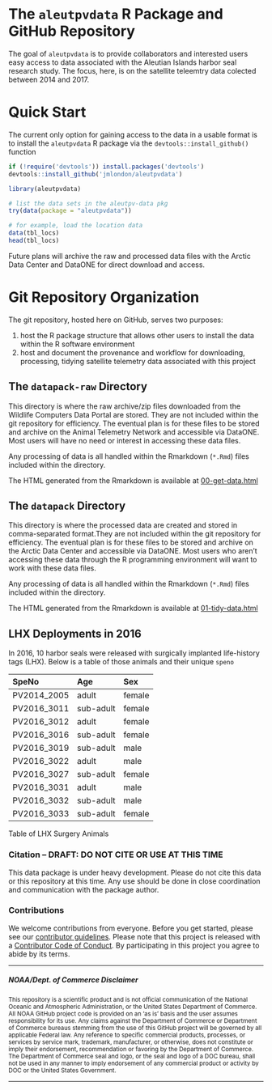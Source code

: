 
<!-- README.md is generated from README.Rmd. Please edit that file -->

# The `aleutpvdata` R Package and GitHub Repository

The goal of `aleutpvdata` is to provide collaborators and interested
users easy access to data associated with the Aleutian Islands harbor
seal research study. The focus, here, is on the satellite teleemtry data
colected between 2014 and 2017.

# Quick Start

The current only option for gaining access to the data in a usable
format is to install the `aleutpvdata` R package via the
`devtools::install_github()` function

``` r
if (!require('devtools')) install.packages('devtools')
devtools::install_github('jmlondon/aleutpvdata')

library(aleutpvdata)

# list the data sets in the aleutpv-data pkg
try(data(package = "aleutpvdata")) 

# for example, load the location data
data(tbl_locs)
head(tbl_locs)
```

Future plans will archive the raw and processed data files with the
Arctic Data Center and DataONE for direct download and access.

# Git Repository Organization

The git repository, hosted here on GitHub, serves two purposes:

1.  host the R package structure that allows other users to install the
    data within the R software environment
2.  host and document the provenance and workflow for downloading,
    processing, tidying satellite telemetry data associated with this
    project

## The `datapack-raw` Directory

This directory is where the raw archive/zip files downloaded from the
Wildlife Computers Data Portal are stored. They are not included within
the git repository for efficiency. The eventual plan is for these files
to be stored and archive on the Animal Telemetry Network and accessible
via DataONE. Most users will have no need or interest in accessing these
data files.

Any processing of data is all handled within the Rmarkdown (`*.Rmd`)
files included within the directory.

The HTML generated from the Rmarkdown is available at
[00-get-data.html](http://jmlondon.github.io/aleutpvdata/00-get-data.html)

## The `datapack` Directory

This directory is where the processed data are created and stored in
comma-separated format.They are not included within the git repository
for efficiency. The eventual plan is for these files to be stored and
archive on the Arctic Data Center and accessible via DataONE. Most users
who aren’t accessing these data through the R programming environment
will want to work with these data files.

Any processing of data is all handled within the Rmarkdown (`*.Rmd`)
files included within the directory.

The HTML generated from the Rmarkdown is available at
[01-tidy-data.html](http://jmlondon.github.io/aleutpvdata/01-tidy-data.html)

## LHX Deployments in 2016

In 2016, 10 harbor seals were released with surgically implanted
life-history tags (LHX). Below is a table of those animals and their
unique `speno`

| SpeNo        | Age       | Sex    |
| :----------- | :-------- | :----- |
| PV2014\_2005 | adult     | female |
| PV2016\_3011 | sub-adult | female |
| PV2016\_3012 | adult     | female |
| PV2016\_3016 | sub-adult | female |
| PV2016\_3019 | sub-adult | male   |
| PV2016\_3022 | adult     | male   |
| PV2016\_3027 | sub-adult | female |
| PV2016\_3031 | adult     | male   |
| PV2016\_3032 | sub-adult | male   |
| PV2016\_3033 | sub-adult | female |

Table of LHX Surgery Animals

### Citation – DRAFT: DO NOT CITE OR USE AT THIS TIME

This data package is under heavy development. Please do not cite this
data or this repository at this time. Any use should be done in close
coordination and communication with the package author.

### Contributions

We welcome contributions from everyone. Before you get started, please
see our [contributor guidelines](CONTRIBUTING.md). Please note that this
project is released with a [Contributor Code of Conduct](CONDUCT.md). By
participating in this project you agree to abide by its terms.

-----

##### NOAA/Dept. of Commerce Disclaimer

<sub>This repository is a scientific product and is not official
communication of the National Oceanic and Atmospheric Administration, or
the United States Department of Commerce. All NOAA GitHub project code
is provided on an ‘as is’ basis and the user assumes responsibility for
its use. Any claims against the Department of Commerce or Department of
Commerce bureaus stemming from the use of this GitHub project will be
governed by all applicable Federal law. Any reference to specific
commercial products, processes, or services by service mark, trademark,
manufacturer, or otherwise, does not constitute or imply their
endorsement, recommendation or favoring by the Department of Commerce.
The Department of Commerce seal and logo, or the seal and logo of a DOC
bureau, shall not be used in any manner to imply endorsement of any
commercial product or activity by DOC or the United States
Government.</sub>

-----
